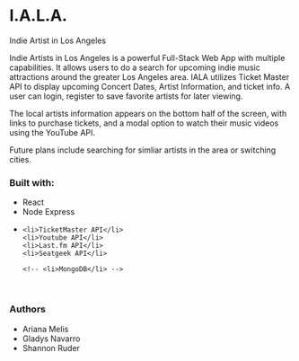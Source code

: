 # I.A.L.A.
Indie Artist in Los Angeles

Indie Artists in Los Angeles is a powerful Full-Stack Web App with multiple capabilities. It allows users to do a search for upcoming indie music attractions around the greater Los Angeles area. IALA utilizes Ticket Master API to display upcoming Concert Dates, Artist Information, and ticket info. A user can login, register to save favorite artists for later viewing. 

The local artists information appears on the bottom half of the screen, with links to purchase tickets, and a modal option to watch their music videos using the YouTube API. 

Future plans include searching for simliar artists in the area or switching cities.

<h3>Built with:</h3>
<ul>
    <li>React</li>
    <li>Node Express<li>
    
    <li>TicketMaster API</li>
    <li>Youtube API</li>
    <li>Last.fm API</li>
    <li>Seatgeek API</li>

    <!-- <li>MongoDB</li> -->
</ul>
</br>
<h3>Authors</h3>
<ul>
    <li>Ariana Melis</li>
    <li>Gladys Navarro</li>
    <li>Shannon Ruder</li>
</ul>
